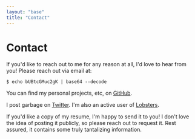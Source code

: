 ```yaml
---
layout: "base"
title: "Contact"
---
```


# Contact

If you'd like to reach out to me for any reason at all, I'd love to hear from you! Please reach out via email at:

```
$ echo bUBtcGMuc2gK | base64 --decode
```

You can find my personal projects, etc, on [GitHub](https://github.com/mpcsh).

I post garbage on [Twitter](https://twitter.com/LamdaCalrissian). I'm also an active user of [Lobsters](https://lobste.rs/mpcsh).

If you'd like a copy of my resume, I'm happy to send it to you! I don't love the idea of posting it publicly, so please reach out to request it. Rest assured, it contains some truly tantalizing information.
